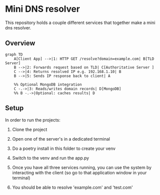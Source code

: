 # Mini DNS resolver

This repository holds a couple different services that together make a mini dns resolver. 

## Overview
```mermaid
graph TD
    A[Client App] -->|1: HTTP GET /resolve?domain=example.com| B[TLD Server]
    B -->|2: Forwards request based on TLD| C[Authoritative Server ]
    C -->|4: Returns resolved IP e.g. 192.168.1.10| B
    B -->|5: Sends IP response back to client| A

    %% Optional MongoDB integration
    C -.->|3: Reads/writes domain records| D[MongoDB]
    %% B -.->|Optional: caches results| D
```

## Setup
In order to run the projects:
1. Clone the project
2. Open one of the server's in a dedicated terminal
3. Do a poetry install in this folder to create your venv
4. Switch to the venv and run the app.py

5. Once you have all three services running, you can use the system by interacting with the client (so go to that application window in your terminal)
6. You should be able to resolve 'example.com' and 'test.com'